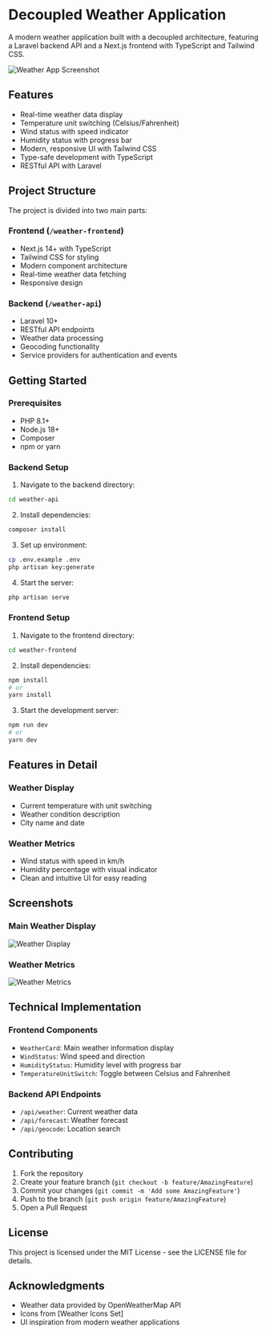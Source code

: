 # Decoupled Weather Application

A modern weather application built with a decoupled architecture, featuring a Laravel backend API and a Next.js frontend with TypeScript and Tailwind CSS.

![Weather App Screenshot](docs/images/weather-app.png)

## Features

- Real-time weather data display
- Temperature unit switching (Celsius/Fahrenheit)
- Wind status with speed indicator
- Humidity status with progress bar
- Modern, responsive UI with Tailwind CSS
- Type-safe development with TypeScript
- RESTful API with Laravel

## Project Structure

The project is divided into two main parts:

### Frontend (`/weather-frontend`)
- Next.js 14+ with TypeScript
- Tailwind CSS for styling
- Modern component architecture
- Real-time weather data fetching
- Responsive design

### Backend (`/weather-api`)
- Laravel 10+
- RESTful API endpoints
- Weather data processing
- Geocoding functionality
- Service providers for authentication and events

## Getting Started

### Prerequisites
- PHP 8.1+
- Node.js 18+
- Composer
- npm or yarn

### Backend Setup
1. Navigate to the backend directory:
```bash
cd weather-api
```

2. Install dependencies:
```bash
composer install
```

3. Set up environment:
```bash
cp .env.example .env
php artisan key:generate
```

4. Start the server:
```bash
php artisan serve
```

### Frontend Setup
1. Navigate to the frontend directory:
```bash
cd weather-frontend
```

2. Install dependencies:
```bash
npm install
# or
yarn install
```

3. Start the development server:
```bash
npm run dev
# or
yarn dev
```

## Features in Detail

### Weather Display
- Current temperature with unit switching
- Weather condition description
- City name and date

### Weather Metrics
- Wind status with speed in km/h
- Humidity percentage with visual indicator
- Clean and intuitive UI for easy reading

## Screenshots

### Main Weather Display
![Weather Display](docs/images/weather-display.png)

### Weather Metrics
![Weather Metrics](docs/images/weather-metrics.png)

## Technical Implementation

### Frontend Components
- `WeatherCard`: Main weather information display
- `WindStatus`: Wind speed and direction
- `HumidityStatus`: Humidity level with progress bar
- `TemperatureUnitSwitch`: Toggle between Celsius and Fahrenheit

### Backend API Endpoints
- `/api/weather`: Current weather data
- `/api/forecast`: Weather forecast
- `/api/geocode`: Location search

## Contributing

1. Fork the repository
2. Create your feature branch (`git checkout -b feature/AmazingFeature`)
3. Commit your changes (`git commit -m 'Add some AmazingFeature'`)
4. Push to the branch (`git push origin feature/AmazingFeature`)
5. Open a Pull Request

## License

This project is licensed under the MIT License - see the LICENSE file for details.

## Acknowledgments

- Weather data provided by OpenWeatherMap API
- Icons from [Weather Icons Set]
- UI inspiration from modern weather applications 